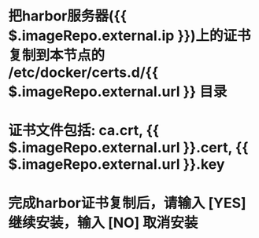 # 把harbor服务器({{ $.imageRepo.external.ip }})上的证书复制到本节点的 /etc/docker/certs.d/{{ $.imageRepo.external.url }} 目录
# 证书文件包括: ca.crt, {{ $.imageRepo.external.url }}.cert, {{ $.imageRepo.external.url }}.key

# 完成harbor证书复制后，请输入 [YES] 继续安装，输入 [NO] 取消安装
